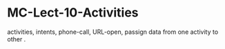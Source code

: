 # MC-Lect-10-Activities
activities, intents, phone-call, URL-open, passign data from one activity to other .
